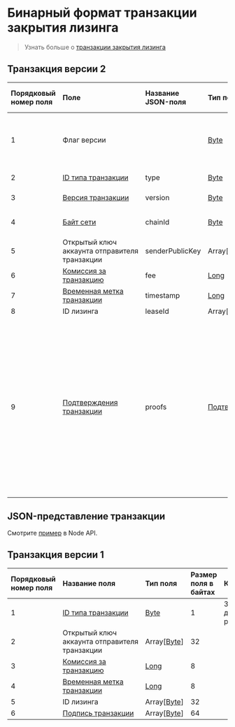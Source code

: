 # Бинарный формат транзакции закрытия лизинга

> Узнать больше о [транзакции закрытия лизинга](/ru/blockchain/transaction-type/burn-transaction.md)

## Транзакция версии 2

| Порядковый номер поля | Поле | Название JSON-поля | Тип поля | Размер поля в байтах | Комментарий |
| :--- | :--- | :--- | :--- | :--- | :--- |
| 1 | Флаг версии |  | [Byte](/ru/blockchain/blockchain/blockchain-data-types.md) | 1 | Указывает, что [версия транзакции](/ru/blockchain/transaction/transaction-version.md) является второй или выше.<br>Значение должно быть равно 0 |
| 2 | [ID типа транзакции](/ru/blockchain/transaction-type.md) | type | [Byte](/ru/blockchain/blockchain/blockchain-data-types.md) | 1 | Значение должно быть равно 9 |
| 3 | [Версия транзакции](/ru/blockchain/transaction/transaction-version.md) | version | [Byte](/ru/blockchain/blockchain/blockchain-data-types.md) | 1 | Значение должно быть равно 2 |
| 4 | [Байт сети](/ru/blockchain/blockchain-network/chain-id.md) | chainId | [Byte](/ru/blockchain/blockchain/blockchain-data-types.md) | 1 | 84 для [тестовой сети](/ru/blockchain/blockchain-network/test-network.md), 87 для [основной сети](/ru/blockchain/blockchain-network/main-network.md) |
| 5 | Открытый ключ аккаунта отправителя транзакции | senderPublicKey | Array[[Byte](/ru/blockchain/blockchain/blockchain-data-types.md)] | 32 |  |
| 6 | [Комиссия за транзакцию](/ru/blockchain/transaction/transaction-fee.md) | fee | [Long](/ru/blockchain/blockchain/blockchain-data-types.md) | 8 |  |
| 7 | [Временная метка транзакции](/ru/blockchain/transaction/transaction-timestamp.md) | timestamp | [Long](/ru/blockchain/blockchain/blockchain-data-types.md) | 8 |  |
| 8 | ID лизинга | leaseId | Array[[Byte](/ru/blockchain/blockchain/blockchain-data-types.md)] | 32 |  |
| 9 | [Подтверждения транзакции](/ru/blockchain/transaction/transaction-proof.md) | proofs | [Подтверждения](/ru/blockchain/transaction/transaction-proof.md) | `S` | Если массив пустой, то `S`= 3. <br>Если массив не пустой, то `S`= 3 + 2 × `N` + \(`P`<sub>1</sub> + `P`<sub>2</sub> + ... + `P`<sub>n</sub>\), <br>где <br>`N` — количество подтверждений в массиве, <br>`P`<sub>n</sub> — размер `N`-го подтверждения в байтах.<br> Максимальное количество подтверждений в массиве — 8. Максимальный размер каждого подтверждения — 64 байта |

## JSON-представление транзакции

Смотрите [пример](https://nodes.wavesplatform.com/transactions/info/7siEtrJAvmVzM1WDX6v9RN4qkiCtk7qQEeD5ZhE6955E) в Node API.

## Транзакция версии 1

| Порядковый номер поля | Название поля | Тип поля | Размер поля в байтах | Комментарий |
| :--- | :--- | :--- | :--- | :--- |
| 1 | [ID типа транзакции](/ru/blockchain/transaction-type.md) | [Byte](/ru/blockchain/blockchain/blockchain-data-types.md) | 1 | Значение должно быть равно 9 |
| 2 | Открытый ключ аккаунта отправителя транзакции | Array[[Byte](/ru/blockchain/blockchain/blockchain-data-types.md)] | 32 |  |
| 3 | [Комиссия за транзакцию](/ru/blockchain/transaction/transaction-fee.md) | [Long](/ru/blockchain/blockchain/blockchain-data-types.md) | 8 |  |
| 4 | [Временная метка транзакции](/ru/blockchain/transaction/transaction-timestamp.md) | [Long](/ru/blockchain/blockchain/blockchain-data-types.md) | 8 |  |
| 5 | ID лизинга | Array[[Byte](/ru/blockchain/blockchain/blockchain-data-types.md)] | 32 |  |
| 6 | [Подпись транзакции](/ru/blockchain/transaction/transaction-signature.md) | Array[[Byte](/ru/blockchain/blockchain/blockchain-data-types.md)] | 64 |  |  |
